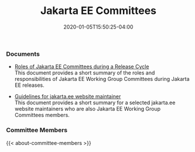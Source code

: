 ﻿---
title: "Jakarta EE Committees"
date: 2020-01-05T15:50:25-04:00
layout: "list-landing-page"
---

### Documents

* [Roles of Jakarta EE Committees during a Release Cycle](/documents/committees/primer-on-committee-responsibilities.pdf) \
This document provides a short summary of the roles and responsibilities of Jakarta EE Working Group Committees 
during Jakarta EE releases.

* [Guidelines for jakarta.ee website maintainer](/documents/website-guidelines) \
This document provides a short summary for a selected jakarta.ee website maintainers who are also Jakarta EE Working Group Committees members.

### Committee Members
{{< about-committee-members >}}